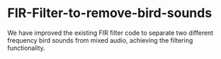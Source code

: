 # FIR-Filter-to-remove-bird-sounds
We have improved the existing FIR filter code to separate two different frequency bird sounds from mixed audio, achieving the filtering functionality.
